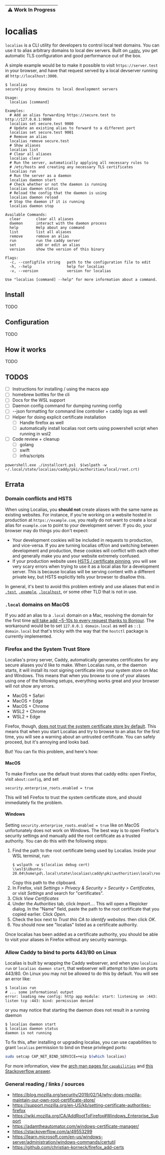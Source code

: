 | :warning: Work In Progress |
|----------------------------|
# localias

`localias` is a CLI utility for developers to control local test domains. You can use it to alias arbitrary domains to local dev servers. Built on [`caddy`](https://caddyserver.com/), you get automatic TLS configuration and good performance out of the box.

A simple example would be to make it possible to visit `https://server.test` in your browser, and have that request served by a local devserver running at `http://localhost:3000`.

```shell
$ localias
securely proxy domains to local development servers

Usage:
  localias [command]

Examples:
  # Add an alias forwarding https://secure.test to http://127.0.0.1:9000
  localias set secure.test 9000
  # Update an existing alias to forward to a different port
  localias set secure.test 9001
  # Remove an alias
  localias remove secure.test
  # Show aliases
  localias list
  # Clear all aliases
  localias clear
  # Run the server, automatically applying all necessary rules to
  # /etc/hosts and creating any necessary TLS certificates
  localias run
  # Run the server as a daemon
  localias daemon start
  # Check whether or not the daemon is running
  localias daemon status
  # Reload the config that the daemon is using
  localias daemon reload
  # Stop the daemon if it is running
  localias daemon stop

Available Commands:
  clear       clear all aliases
  daemon      interact with the daemon process
  help        Help about any command
  list        list all aliases
  remove      remove an alias
  run         run the caddy server
  set         add or edit an alias
  version     show the version of this binary

Flags:
  -c, --configfile string   path to the configuration file to edit
  -h, --help                help for localias
  -v, --version             version for localias

Use "localias [command] --help" for more information about a command.
```

## Install

TODO

## Configuration

TODO

## How it works

TODO

## TODOS

- [ ] Instructions for installing / using the macos app
- [ ] homebrew bottles for the cli
- [ ] Docs for the WSL support
- [ ] Daemon config command for dumping running config
- [ ] --json formatting for command line controller + caddy logs as well
- [ ] Helper for doing explicit certificate installation
  - [ ] Handle firefox as well
  - [ ] automatically install localias root certs using powershell script when
        running in wsl2 
- [ ] Code review + cleanup
  - [ ] golang
  - [ ] swift
  - [ ] infra/scripts

```
powershell.exe ./installcert.ps1  $(wslpath -w ~/.local/state/localias/caddy/pki/authorities/local/root.crt)
```

## Errata

### Domain conflicts and HSTS

When using Localias, you **should not** create aliases with the same name as existing websites. For instance, if you're working on a website hosted in production at `https://example.com`, you really do not want to create a local alias for `example.com` to point to your development server. If you do,
your browser may do things you don't expect:

- Your development cookies will be included in requests to production, and vice-versa. If you are turning localias off/on and switching between
  development and production, these cookies will conflict with each other and generally make you and your website extremely confused.
- If your production website uses [HSTS / certificate pinning](https://en.wikipedia.org/wiki/HTTP_Strict_Transport_Security), you will see
  very scary errors when trying to use it as a local alias for a development server. This is because localias will be serving content with a different
  private key, but HSTS explicitly tells your browser to disallow this.

In general, it's best to avoid this problem entirely and use aliases that end in [`.test`](https://en.wikipedia.org/wiki/.test), [`.example`](https://en.wikipedia.org/wiki/.example), [`.localhost`](https://en.wikipedia.org/wiki/.localhost), or some other TLD that is not in use.

### `.local` domains on MacOS
If you add an alias to a `.local` domain on a Mac, resolving the domain for the first time [will take add ~5-10s to every
request thanks to Bonjour](https://superuser.com/questions/1596225/dns-resolution-delay-for-entries-in-etc-hosts). The workaround would be to set `127.0.0.1 domain.local` as well as `::1 domain.local` but that's tricky with the way that the `hostctl` package is currently implemented. 

### Firefox and the System Trust Store
Localias's proxy server, Caddy, automatically generates certificates for any
secure aliases you'd like to make. When Localias runs, or the daemon starts, it
will install its root signing certificate into your system store on Mac and
Windows. This means that when you browse to one of your aliases using one of the
following setups, everything works great and your browser will not show any
errors.

- MacOS + Safari
- MacOS + Edge
- MacOS + Chrome
- WSL2 + Chrome
- WSL2 + Edge

Firefox, though, [does not trust the system certificate store by default](https://wiki.mozilla.org/CA/AddRootToFirefox).
This means that when you start Localias and try to browse to an alias for the first time, you will see a warning about an untrusted certificate. You can safely proceed, but it's annoying and looks bad.

But! You can fix this problem, and here's how:

#### MacOS

To make Firefox use the default trust stores that caddy edits: open Firefox,
visit `about:config`, and set

```
security.enterprise_roots.enabled = true
```

This will tell Firefox to trust the system certificate store, and should immediately fix the problem.

#### Windows

Setting `security.enterprise_roots.enabled = true` like on MacOS unfortunately does not work on Windows. The best way is to open Firefox's security settings and manually add the root certificate as a trusted authority. You can do this with the following steps:

1. Find the path to the root certificate being used by Localias. Inside your WSL terminal, run:
   ```console
   $ wslpath -w $(localias debug cert)
   \\wsl$\Ubuntu-20.04\home\pd\.local\state\localias\caddy\pki\authorities\local\root.crt
   ```
   Copy this path to the clipboard.
1. In Firefox, visit *Settings > Privacy & Security > Security > Certificates*,
   or visit *Settings* and search for "certificates".
1. Click *View Certificates*
1. Under the *Authorities* tab, click *Import...*. This will open a filepicker dialog. In the "Name" field, paste the path to the root certificate that you copied earlier. Click *Open*.
1. Check the box next to *Trust this CA to identify websites.* then click *OK*.
1. You should now see "localias" listed as a certificate authority.

Once localias has been added as a certificate authority, you should be able to visit your aliases in Firefox without any security warnings.


### Allow Caddy to bind to ports 443/80 on Linux
Localias is built by wrapping the Caddy webserver, and when you `localias run` or `localias daemon start`, that webserver will attempt to listen on ports 443/80. On Linux you may not be allowed to do this by default. You will see an error like:

```shell
$ localias run
# ... some informational output
error: loading new config: http app module: start: listening on :443: listen tcp :443: bind: permission denied
```

or you may notice that starting the daemon does not result in a running daemon
```shell
$ localias daemon start
$ localias daemon status
daemon is not running
```

To fix this, after installing or upgrading localias, you can use capabilities to
grant `localias` permission to bind on these privileged ports:

```bash
sudo setcap CAP_NET_BIND_SERVICE=+eip $(which localias)
```

For more information, view the [arch man pages for `capabilities`](https://man.archlinux.org/man/capabilities.7#CAP_NET_BIND_SERVICE) and [this Stackoverflow answer](https://stackoverflow.com/a/414258).


### General reading / links / sources

- https://blog.mozilla.org/security/2019/02/14/why-does-mozilla-maintain-our-own-root-certificate-store/
- https://support.mozilla.org/en-US/kb/setting-certificate-authorities-firefox
- https://wiki.mozilla.org/CA/AddRootToFirefox#Windows_Enterprise_Support
- https://adamtheautomator.com/windows-certificate-manager/
- https://stackoverflow.com/a/49553299
- https://learn.microsoft.com/en-us/windows-server/administration/windows-commands/certutil
- https://github.com/christian-korneck/firefox_add-certs
